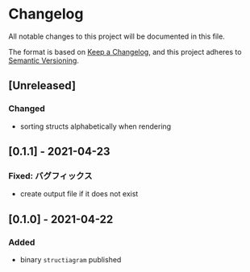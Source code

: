 # Changelog
All notable changes to this project will be documented in this file.

The format is based on [Keep a Changelog](https://keepachangelog.com/en/1.0.0/),
and this project adheres to [Semantic Versioning](https://semver.org/spec/v2.0.0.html).

## [Unreleased]
### Changed
- sorting structs alphabetically when rendering

## [0.1.1] - 2021-04-23
### Fixed: バグフィックス
- create output file if it does not exist

## [0.1.0] - 2021-04-22

### Added
- binary `structiagram` published

